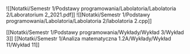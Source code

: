 ![[Notatki/Semestr 1/Podstawy programowania/Labolatoria/Labolatoria 2/Laboratorium 2_2021.pdf]]
![[Notatki/Semestr 1/Podstawy programowania/Labolatoria/Labolatoria 2/labolatoria 2.cpp]]

[[Notatki/Semestr 1/Podstawy programowania/Wykłady/Wykład 3/Wykład 3]]
[[Notatki/Semestr 1/Analiza matematyczna 1.2A/Wykłady/Wykład 11/Wykład 11]]